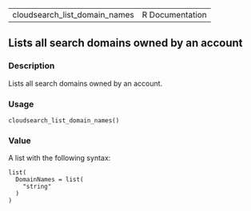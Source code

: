 <table style="width: 100%;">
<tbody>
<tr class="odd">
<td>cloudsearch_list_domain_names</td>
<td style="text-align: right;">R Documentation</td>
</tr>
</tbody>
</table>

## Lists all search domains owned by an account

### Description

Lists all search domains owned by an account.

### Usage

    cloudsearch_list_domain_names()

### Value

A list with the following syntax:

    list(
      DomainNames = list(
        "string"
      )
    )
